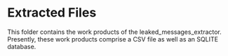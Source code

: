 # Extracted Files

This folder contains the work products of the leaked_messages_extractor. Presently, these work products comprise a CSV file as well as an SQLITE database.
